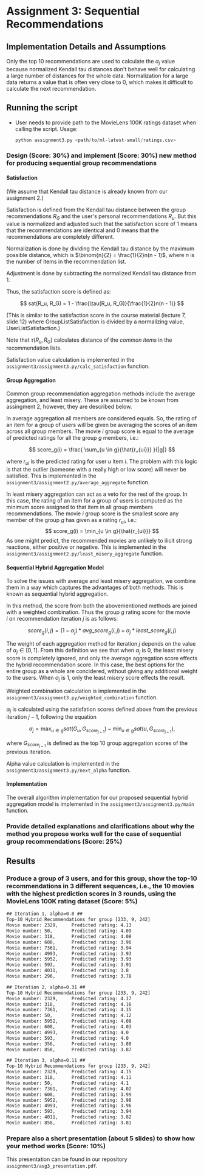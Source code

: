 # Assignment 3: Sequential Recommendations

## Implementation Details and Assumptions

Only the top 10 recommendations are used to calculate the $\alpha _j$ value
because normalized Kendall tau distances don't behave well for calculating
a large number of distances for the whole data. Normalization for a
large data returns a value that is often very close to 0, which makes
it difficult to calculate the next recommendation.

## Running the script

- User needs to provide path to the MovieLens 100K ratings dataset when calling the script. Usage:

  ```python
  python assignment3.py <path/to/ml-latest-small/ratings.csv>
  ```

### Design (Score: 30%) and implement (Score: 30%) new method for producing sequential group recommendations

<!-- TODO: Jokin johdanto? -->

#### **Satisfaction**

(We assume that Kendall tau distance is already known from our assignment 2.)

Satisfaction is defined from the Kendall tau distance between
the group recommendations $R_G$ and the user's personal recommendations $R_u$.
But this value is normalized and adjusted such that the satisfaction score
of 1 means that the recommendations are identical and 0 means that the
recommendations are completely different.

Normalization is done by dividing the Kendall tau distance by the maximum
possible distance, which is $\binom{n}{2} = \frac{1}{2}n(n - 1)$, where $n$ is the number
of items in the recommendation list.

Adjustment is done by subtracting the normalized Kendall tau distance from 1.

Thus, the satisfaction score is defined as:

$$
sat(R_u, R_G) = 1 - \frac{\tau(R_u, R_G)}{\frac{1}{2}n(n - 1)}
$$

(This is similar to the satisfaction score in the course
material (lecture 7, slide 12) where GroupListSatisfaction is divided by
a normalizing value, UserListSatisfaction.)

Note that $\tau(R_u, R_G)$ calculates distance of the *common items* in the
recommendation lists.

Satisfaction value calculation is implemented in the `assignment3/assignment3.py/calc_satisfaction` function.

#### **Group Aggregation**

Common group recommendation aggregation methods include the average aggregation, and least misery. These are assumed to be known from assingment 2, however, they are described below.

In average aggregation all members are considered equals. So, the rating of an item for a group of users will be given be averaging the scores of an item across all group members. The movie $i$ group score is equal to the average of predicted ratings for all the group $g$ members, i.e.:

$$
score_g(i) = \frac{ \sum_{u \in g}{\hat{r_{ui}}} }{|g|}
$$

where $r_{ui}$ is the predicted rating for user $u$ item $i$. The problem with this logic is that the outlier (someone with a really high or low score) will never be satisfied. This is  implemented in the `assignment3/assignment2.py/average_aggregate` function.

In least misery aggregation can act as a veto for the rest of the group. In this case, the rating of an item for a group of users is computed as the minimum score assigned to that item in all group members recommendations. The movie $i$ group score is the smallest score any member of the group $g$ has given as a rating $r_{ui}$, i.e.:
$$ score_g(i) = \min_{u \in g}{\hat{r_{ui}}} $$
As one might predict, the recommended movies are unlikely to ilicit strong reactions, either positive or negative. This is  implemented in the `assignment3/assignment2.py/least_misery_aggregate` function.

#### **Sequential Hybrid Aggregation Model**
<!-- Vähän tekstiä että mikä on sequential recommendation -->

To solve the issues with average and least misery aggregation, we combine them in a way which captures the advantages of both methods. This is known as sequential hybrid aggregation.

In this method, the score from both the abovementioned methods are joined with a weighted combination. Thus the group $g$ rating $score$ for the movie $i$ on recommendation iteration $j$ is as follows:

$$ score_g(i, j) = (1 - \alpha _j)*avg\_score_g(i, j) + \alpha _j * least\_score_g(i, j)
$$

The weight of each aggregation method for iteration $j$ depends on the value of $\alpha _j \in [0,1]$. From this definition we see that when $\alpha _j$ is 0, the least misery score is completely ignored, and only the average aggregation score effects the hybrid recommendation score. In this case, the best options for the entire group as a whole are concidered, without giving any additional weight to the users. When $\alpha _j$ is 1, only the least misery score effects the result.
<!-- Lisää sepitystä näistä -->

Weighted combination calculation is implemented in the `assignment3/assignment3.py/weighted_combination` function.

$\alpha _j$ is calculated using the satisfation scores defined above from the previous iteration $j-1$, following the equation

$$
\alpha _j = \max _{u \in g} sat(G_u, G_{score_{j-1}}) - \min _{u \in g} sat(u, G_{score_{j-1}}),
$$

where $G_{score_{j-1}}$ is defined as the top 10 group aggregation scores of
the previous iteration.

<!-- Tekstiä tästä logiikasta-->

Alpha value calculation is implemented in the `assignment3/assignment3.py/next_alpha` function.

#### **Implementation**

The overall algorithm implementation for our proposed sequential hybrid aggregation model is implemented in the `assignment3/assignment3.py/main` function.

### Provide detailed explanations and clarifications about why the method you propose works well for the case of sequential group recommendations (Score: 25%)

<!-- TODO -->

## Results

### Produce a group of 3 users, and for this group, show the top-10 recommendations in 3 different sequences, i.e., the 10 movies with the highest prediction scores in 3 rounds, using the MovieLens 100K rating dataset (Score: 5%)

```txt
## Iteration 1, alpha=0.0 ##
Top-10 Hybrid Recommendations for group [233, 9, 242]
Movie number: 2329,     Predicted rating: 4.13
Movie number: 50,       Predicted rating: 4.09
Movie number: 318,      Predicted rating: 4.08
Movie number: 608,      Predicted rating: 3.96
Movie number: 7361,     Predicted rating: 3.94
Movie number: 4993,     Predicted rating: 3.93
Movie number: 5952,     Predicted rating: 3.93
Movie number: 593,      Predicted rating: 3.91
Movie number: 4011,     Predicted rating: 3.8
Movie number: 296,      Predicted rating: 3.78

## Iteration 2, alpha=0.31 ##
Top-10 Hybrid Recommendations for group [233, 9, 242]
Movie number: 2329,     Predicted rating: 4.17
Movie number: 318,      Predicted rating: 4.16
Movie number: 7361,     Predicted rating: 4.15
Movie number: 50,       Predicted rating: 4.12
Movie number: 5952,     Predicted rating: 4.08
Movie number: 608,      Predicted rating: 4.03
Movie number: 4993,     Predicted rating: 4.0
Movie number: 593,      Predicted rating: 4.0
Movie number: 356,      Predicted rating: 3.88
Movie number: 858,      Predicted rating: 3.87

## Iteration 3, alpha=0.11 ##
Top-10 Hybrid Recommendations for group [233, 9, 242]
Movie number: 2329,     Predicted rating: 4.15
Movie number: 318,      Predicted rating: 4.11
Movie number: 50,       Predicted rating: 4.1
Movie number: 7361,     Predicted rating: 4.02
Movie number: 608,      Predicted rating: 3.99
Movie number: 5952,     Predicted rating: 3.98
Movie number: 4993,     Predicted rating: 3.96
Movie number: 593,      Predicted rating: 3.94
Movie number: 4011,     Predicted rating: 3.82
Movie number: 858,      Predicted rating: 3.81
```

### Prepare also a short presentation (about 5 slides) to show how your method works (Score: 10%)

This presentation can be found in our repository `assignment3/asg3_presentation.pdf`.
